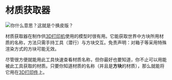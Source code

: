 # 材质获取器

![你什么意思？这就是个换皮版？](oredict:oc:texturePicker)

材质获取器在制作供[3D打印机](../block/printer.md)使用的模型时很有用。它能获取世界中方块所用材质的名称，方法只需手持工具（潜行）与方块交互。免责声明：对箱子等采用特殊渲染方式的方块可能无效。

尽管很方便就能用此工具快速查看材质名称，但你最好也要知道，你不止可以用能被此工具获取的材质。只要你知道材质的名称（并且是**方块**的材质），那么就能将它用在[3D打印件](../block/print.md)上。
